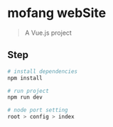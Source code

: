 # mofang webSite

> A Vue.js project

## Step

``` bash
# install dependencies
npm install

# run project
npm run dev

# node port setting
root > config > index
```
